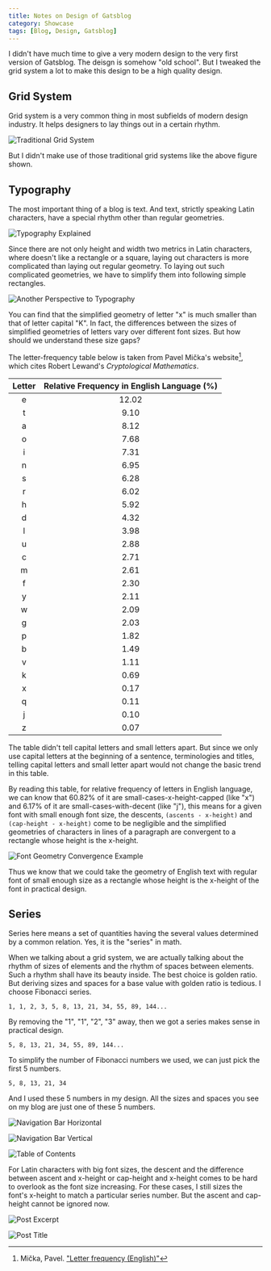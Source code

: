 ```yaml
---
title: Notes on Design of Gatsblog
category: Showcase
tags: [Blog, Design, Gatsblog]
---
```


I didn't have much time to give a very modern design to the very first
version of Gatsblog. The deisgn is somehow "old school". But I tweaked the
grid system a lot to make this design to be a high quality design.

## Grid System

Grid system is a very common thing in most subfields of modern design
industry. It helps designers to lay things out in a certain rhythm.

![Traditional Grid System](./traditional-grid-system.png "Traditional Grid System")

But I didn't make use of those traditional grid systems like the above
figure shown.

## Typography

The most important thing of a blog is text. And text, strictly speaking
Latin characters, have a special rhythm other than regular geometries. 

![Typography Explained](./typography-explained.png "Typography Explained")

Since there are not only height and width two metrics in Latin characters,
where doesn't like a rectangle or a square, laying out characters is more
complicated than laying out regular geometry. To laying out such
complicated geometries, we have to simplify them into following simple
rectangles.

![Another Perspective to Typography](./another-perspective-to-typography.png "Another Perspective to Typography")

You can find that the simplified geometry of letter "x" is much smaller
than that of letter capital "K". In fact, the differences between the
sizes of simplified geometries of letters vary over different font sizes.
But how should we understand these size gaps?

The letter-frequency table below is taken from Pavel Mička's website[^1],
which cites Robert Lewand's *Cryptological Mathematics*.

| Letter | Relative Frequency in English Language (%) | 
|:------:|:------------------------------------------:|
| e	     | 12.02                                      |
| t	     | 9.10                                       |
| a	     | 8.12                                       |
| o	     | 7.68                                       |
| i	     | 7.31                                       |
| n	     | 6.95                                       |
| s	     | 6.28                                       |
| r	     | 6.02                                       |
| h	     | 5.92                                       |
| d	     | 4.32                                       |
| l	     | 3.98                                       |
| u	     | 2.88                                       |
| c	     | 2.71                                       |
| m	     | 2.61                                       |
| f	     | 2.30                                       |
| y	     | 2.11                                       |
| w	     | 2.09                                       |
| g	     | 2.03                                       |
| p	     | 1.82                                       |
| b	     | 1.49                                       |
| v	     | 1.11                                       |
| k	     | 0.69                                       |
| x	     | 0.17                                       |
| q	     | 0.11                                       |
| j	     | 0.10                                       |
| z	     | 0.07                                       |

The table didn't tell capital letters and small letters apart. But since
we only use capital letters at the beginning of a sentence, terminologies
and titles, telling capital letters and small letter apart would not
change the basic trend in this table.

By reading this table, for relative frequency of letters in English
language, we can know that 60.82% of it are small-cases-x-height-capped
(like "x") and 6.17% of it are small-cases-with-decent (like "j"), this
means for a given font with small enough font size, the descents,
`(ascents - x-height)` and `(cap-height - x-height)` come to be
negligible and the simplified geometries of characters in lines of a
paragraph are convergent to a rectangle whose height is the x-height. 

![Font Geometry Convergence Example](./font-geometry-convergence-example.png "Font Geometry Convergence Example")

Thus we know that we could take the geometry of English text with regular
font of small enough size as a rectangle whose height is the x-height of
the font in practical design.

## Series

Series here means a set of quantities having the several values determined
by a common relation. Yes, it is the "series" in math.

When we talking about a grid system, we are actually talking about the
rhythm of sizes of elements and the rhythm of spaces between elements.
Such a rhythm shall have its beauty inside. The best choice is golden
ratio. But deriving sizes and spaces for a base value with golden ratio is
tedious. I choose Fibonacci series.

```
1, 1, 2, 3, 5, 8, 13, 21, 34, 55, 89, 144...
```

By removing the "1", "1", "2", "3" away, then we got a series makes sense
in practical design.

```
5, 8, 13, 21, 34, 55, 89, 144...
```

To simplify the number of Fibonacci numbers we used, we can just pick the
first 5 numbers.

```
5, 8, 13, 21, 34
```

And I used these 5 numbers in my design. All the sizes and spaces you see
on my blog are just one of these 5 numbers.

![Navigation Bar Horizontal](./navigation-bar-horizontal.png "Navigation Bar Horizontal")

![Navigation Bar Vertical](./navigation-bar-vertical.png "Navigation Bar Vertical")

![Table of Contents](./table-of-contents.png "Table of Contents")

For Latin characters with big font sizes, the descent and the difference
between ascent and x-height or cap-height and x-height comes to be hard to
overlook as the font size increasing. For these cases, I still sizes the
font's x-height to match a particular series number. But the ascent and
cap-height cannot be ignored now.

![Post Excerpt](./post-excerpt.png "Post Excerpt")

![Post Title](./post-title.png "Post Title")

[^1]: Mička, Pavel. ["Letter frequency (English)"](http://en.algoritmy.net/article/40379/Letter-frequency-English)
